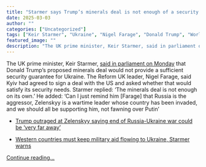 ```yaml
---
title: "Starmer says Trump’s minerals deal is not enough of a security guarantee for Ukraine – video"
date: 2025-03-03
author: ""
categories: ["Uncategorized"]
tags: ["Keir Starmer", "Ukraine", "Nigel Farage", "Donald Trump", "World news", "UK news", "Politics"]
featured_image: ""
description: "The UK prime minister, Keir Starmer, said in parliament on Monday that Donald Trump’s proposed minerals deal would not provide a sufficient security guarantee f..."
---
```


The UK prime minister, Keir Starmer, [said in parliament on Monday](https://www.theguardian.com/politics/live/2025/mar/03/peter-mandelson-ukraine-donald-trump-volodymyr-zelenskyy-keir-starmer-uk-politics-live?filterKeyEvents=false&page=with%3Ablock-67c5d6b28f0837a34020603f#block-67c5d6b28f0837a34020603f) that Donald Trump’s proposed minerals deal would not provide a sufficient security guarantee for Ukraine. The Reform UK leader, Nigel Farage, said Kyiv had agreed to sign a deal with the US and asked whether that would satisfy its security needs. Starmer replied: ‘The minerals deal is not enough on its own.’ He added: ‘Can I just remind him [Farage] that Russia is the aggressor, Zelenskyy is a wartime leader whose country has been invaded, and we should all be supporting him, not fawning over Putin’

  * [Trump outraged at Zelenskyy saying end of Russia-Ukraine war could be ‘very far away’](https://www.theguardian.com/us-news/2025/mar/03/trump-zelenskyy-end-russia-ukraine-war)

  * [Western countries must keep military aid flowing to Ukraine, Starmer warns](https://www.theguardian.com/politics/2025/mar/03/western-countries-must-keep-military-aid-flowing-to-ukraine-starmer-warns)


[Continue reading...](https://www.theguardian.com/politics/video/2025/mar/03/starmer-says-trumps-minerals-deal-is-not-enough-of-a-security-guarantee-for-ukraine-video)
